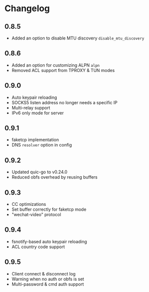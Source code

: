 # Changelog

## 0.8.5

- Added an option to disable MTU discovery `disable_mtu_discovery`

## 0.8.6

- Added an option for customizing ALPN `alpn`
- Removed ACL support from TPROXY & TUN modes

## 0.9.0

- Auto keypair reloading
- SOCKS5 listen address no longer needs a specific IP
- Multi-relay support
- IPv6 only mode for server

## 0.9.1

- faketcp implementation
- DNS `resolver` option in config

## 0.9.2

- Updated quic-go to v0.24.0
- Reduced obfs overhead by reusing buffers

## 0.9.3

- CC optimizations
- Set buffer correctly for faketcp mode
- "wechat-video" protocol

## 0.9.4

- fsnotify-based auto keypair reloading
- ACL country code support

## 0.9.5

- Client connect & disconnect log
- Warning when no auth or obfs is set
- Multi-password & cmd auth support